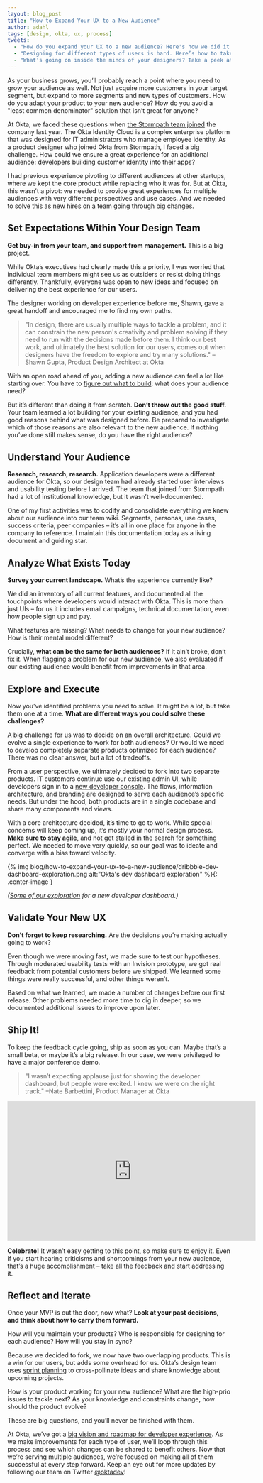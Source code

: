 ```yaml
---
layout: blog_post
title: "How to Expand Your UX to a New Audience"
author: adahl
tags: [design, okta, ux, process]
tweets:
  - "How do you expand your UX to a new audience? Here's how we did it at Okta."
  - "Designing for different types of users is hard. Here’s how to take it step by step."
  - "What's going on inside the minds of your designers? Take a peek at how one of ours worked through a project."
---
```


As your business grows, you’ll probably reach a point where you need to grow your audience as well. Not just acquire more customers in your target segment, but expand to more segments and new types of customers. How do you adapt your product to your new audience? How do you avoid a "least common denominator" solution that isn’t great for anyone?

At Okta, we faced these questions when [the Stormpath team joined](https://www.okta.com/blog/2017/03/stormpath-welcome-to-Okta/) the company last year. The Okta Identity Cloud is a complex enterprise platform that was designed for IT administrators who manage employee identity. As a product designer who joined Okta from Stormpath, I faced a big challenge. How could we ensure a great experience for an additional audience: developers building customer identity into their apps?

I had previous experience pivoting to different audiences at other startups, where we kept the core product while replacing who it was for. But at Okta, this wasn’t a pivot: we needed to provide great experiences for multiple audiences with very different perspectives and use cases. And we needed to solve this as new hires on a team going through big changes.

## Set Expectations Within Your Design Team

**Get buy-in from your team, and support from management.** This is a big project.

While Okta’s executives had clearly made this a priority, I was worried that individual team members might see us as outsiders or resist doing things differently. Thankfully, everyone was open to new ideas and focused on delivering the best experience for our users.

The designer working on developer experience before me, Shawn, gave a great handoff and encouraged me to find my own paths.

> "In design, there are usually multiple ways to tackle a problem, and it can constrain the new person's creativity and problem solving if they need to run with the decisions made before them. I think our best work, and ultimately the best solution for our users, comes out when designers have the freedom to explore and try many solutions." –Shawn Gupta, Product Design Architect at Okta

With an open road ahead of you, adding a new audience can feel a lot like starting over. You have to [figure out what to build](https://www.invisionapp.com/blog/how-do-you-decide-what-to-build/): what does your audience need?

But it’s different than doing it from scratch. **Don’t throw out the good stuff.** Your team learned a lot building for your existing audience, and you had good reasons behind what was designed before. Be prepared to investigate which of those reasons are also relevant to the new audience. If nothing you’ve done still makes sense, do you have the right audience?

## Understand Your Audience

**Research, research, research.** Application developers were a different audience for Okta, so our design team had already started user interviews and usability testing before I arrived. The team that joined from Stormpath had a lot of institutional knowledge, but it wasn’t well-documented.

One of my first activities was to codify and consolidate everything we knew about our audience into our team wiki. Segments, personas, use cases, success criteria, peer companies – it’s all in one place for anyone in the company to reference.  I maintain this documentation today as a living document and guiding star.

## Analyze What Exists Today

**Survey your current landscape.** What’s the experience currently like? 

We did an inventory of all current features, and documented all the touchpoints where developers would interact with Okta. This is more than just UIs – for us it includes email campaigns, technical documentation, even how people sign up and pay.

What features are missing? What needs to change for your new audience? How is their mental model different?

Crucially, **what can be the same for both audiences?** If it ain’t broke, don’t fix it. When flagging a problem for our new audience, we also evaluated if our existing audience would benefit from improvements in that area.

## Explore and Execute

Now you’ve identified problems you need to solve. It might be a lot, but take them one at a time. **What are different ways you could solve these challenges?**

A big challenge for us was to decide on an overall architecture. Could we evolve a single experience to work for both audiences? Or would we need to develop completely separate products optimized for each audience? There was no clear answer, but a lot of tradeoffs.

From a user perspective, we ultimately decided to fork into two separate products. IT customers continue use our existing admin UI, while developers sign in to a [new developer console](https://developer.okta.com/blog/2017/09/25/all-new-developer-console). The flows, information architecture, and branding are designed to serve each audience’s specific needs. But under the hood, both products are in a single codebase and share many components and views.

With a core architecture decided, it’s time to go to work. While special concerns will keep coming up, it’s mostly your normal design process. **Make sure to stay agile**, and not get stalled in the search for something perfect. We needed to move very quickly, so our goal was to ideate and converge with a bias toward velocity.

{% img blog/how-to-expand-your-ux-to-a-new-audience/dribbble-dev-dashboard-exploration.png alt:"Okta's dev dashboard exploration" %}{: .center-image }

*([Some of our exploration](https://dribbble.com/shots/3805509-Okta-Developer-Dashboard-Exploration) for a new developer dashboard.)*

## Validate Your New UX

**Don’t forget to keep researching.** Are the decisions you’re making actually going to work?

Even though we were moving fast, we made sure to test our hypotheses. Through moderated usability tests with an Invision prototype, we got real feedback from potential customers before we shipped. We learned some things were really successful, and other things weren’t.

Based on what we learned, we made a number of changes before our first release. Other problems needed more time to dig in deeper, so we documented additional issues to improve upon later.

## Ship It!

To keep the feedback cycle going, ship as soon as you can. Maybe that’s a small beta, or maybe it’s a big release. In our case, we were privileged to have a major conference demo.

> "I wasn’t expecting applause just for showing the developer dashboard, but
people were excited. I knew we were on the right track." –Nate Barbettini, Product Manager at Okta

<div style="max-width: 560px; margin: 0 auto">
<iframe width="560" height="315" src="https://www.youtube.com/embed/53jnHhfS00o?start=4170" frameborder="0" allowfullscreen></iframe>
</div>

**Celebrate!** It wasn’t easy getting to this point, so make sure to enjoy it. Even if you start hearing criticisms and shortcomings from your new audience, that’s a huge accomplishment – take all the feedback and start addressing it.

## Reflect and Iterate

Once your MVP is out the door, now what? **Look at your past decisions, and think about how to carry them forward.**

How will you maintain your products? Who is responsible for designing for each audience? How will you stay in sync?

Because we decided to fork, we now have two overlapping products. This is a win for our users, but adds some overhead for us. Okta’s design team uses [sprint planning](https://www.invisionapp.com/blog/ux-sprint-planning-okta/) to cross-pollinate ideas and share knowledge about upcoming projects.

How is your product working for your new audience? What are the high-prio issues to tackle next? As your knowledge and constraints change, how should the product evolve?

These are big questions, and you’ll never be finished with them.

At Okta, we’ve got a [big vision and roadmap for developer experience](https://youtu.be/2vao69fQufo). As we make improvements for each type of user, we’ll loop through this process and see which changes can be shared to benefit others. Now that we’re serving multiple audiences, we’re focused on making all of them successful at every step forward. Keep an eye out for more updates by following our team on Twitter [@oktadev](https://twitter.com/OktaDev)!
